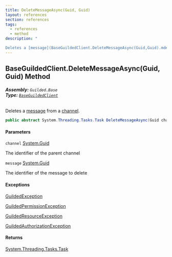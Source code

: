 ```yaml
---
title: DeleteMessageAsync(Guid, Guid)
layout: references
section: references
tags:
  - references
  - method
description: "

Deletes a [message](BaseGuildedClient.DeleteMessageAsync(Guid,Guid).md#Guilded.Base.BaseGuildedClient.DeleteMessageAsync(Guid,Guid).message 'Guilded.Base.BaseGuildedClient.DeleteMessageAsync(Guid, Guid).message') from a [channel](BaseGuildedClient.DeleteMessageAsync(Guid,Guid).md#Guilded.Base.BaseGuildedClient.DeleteMessageAsync(Guid,Guid).channel 'Guilded.Base.BaseGuildedClient.DeleteMessageAsync(Guid, Guid).channel')."
---
```


## BaseGuildedClient.DeleteMessageAsync(Guid, Guid) Method
###### **Assembly:** `Guilded.Base`<br/>**Type:** [`BaseGuildedClient`](BaseGuildedClient.md 'Guilded.Base.BaseGuildedClient')

Deletes a [message](BaseGuildedClient.DeleteMessageAsync(Guid,Guid).md#Guilded.Base.BaseGuildedClient.DeleteMessageAsync(Guid,Guid).message 'Guilded.Base.BaseGuildedClient.DeleteMessageAsync(Guid, Guid).message') from a [channel](BaseGuildedClient.DeleteMessageAsync(Guid,Guid).md#Guilded.Base.BaseGuildedClient.DeleteMessageAsync(Guid,Guid).channel 'Guilded.Base.BaseGuildedClient.DeleteMessageAsync(Guid, Guid).channel').

```csharp
public abstract System.Threading.Tasks.Task DeleteMessageAsync(Guid channel, Guid message);
```
#### Parameters

<a name='Guilded.Base.BaseGuildedClient.DeleteMessageAsync(Guid,Guid).channel'></a>

`channel` [System.Guid](https://docs.microsoft.com/en-us/dotnet/api/System.Guid 'System.Guid')

The identifier of the parent channel

<a name='Guilded.Base.BaseGuildedClient.DeleteMessageAsync(Guid,Guid).message'></a>

`message` [System.Guid](https://docs.microsoft.com/en-us/dotnet/api/System.Guid 'System.Guid')

The identifier of the message to delete

#### Exceptions

[GuildedException](GuildedException.md 'Guilded.Base.GuildedException')

[GuildedPermissionException](GuildedPermissionException.md 'Guilded.Base.GuildedPermissionException')

[GuildedResourceException](GuildedResourceException.md 'Guilded.Base.GuildedResourceException')

[GuildedAuthorizationException](GuildedAuthorizationException.md 'Guilded.Base.GuildedAuthorizationException')

#### Returns
[System.Threading.Tasks.Task](https://docs.microsoft.com/en-us/dotnet/api/System.Threading.Tasks.Task 'System.Threading.Tasks.Task')